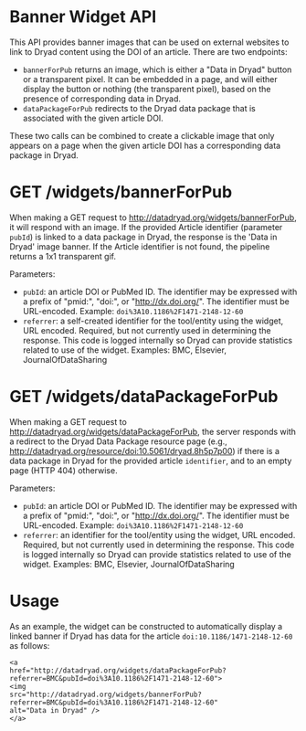 Banner Widget API
=======================

This API provides banner images that can be used on external websites
to link to Dryad content using the DOI of an article. There are two
endpoints:
* `bannerForPub` returns an image, which is either a "Data in
  Dryad" button or a transparent pixel. It can be embedded in a page,
  and will either display the button or nothing (the transparent
  pixel), based on the presence of corresponding data in Dryad.
* `dataPackageForPub` redirects to the Dryad data package that
  is associated with the given article DOI.

These two calls can be combined to create a clickable image that only
appears on a page when the given article DOI has a corresponding data
package in Dryad.

GET /widgets/bannerForPub
============================

When making a GET request to
http://datadryad.org/widgets/bannerForPub, it will respond with an
image.  If the provided Article identifier (parameter `pubId`) is
linked to a data package in Dryad, the response is the 'Data in Dryad'
image banner.  If the Article identifier is not found, the pipeline
returns a 1x1 transparent gif.

Parameters:
* `pubId`: an article DOI or PubMed ID. The identifier may
  be expressed with a prefix of "pmid:", "doi:", or
  "http://dx.doi.org/". The identifier must be URL-encoded. Example:
  `doi%3A10.1186%2F1471-2148-12-60`
* `referrer`: a self-created identifier for the tool/entity using the
    widget, URL encoded. Required, but not currently used in
    determining the response.  This code is logged internally so Dryad
    can provide statistics related to use of the widget. Examples:
    BMC, Elsevier, JournalOfDataSharing

GET /widgets/dataPackageForPub
================================

When making a GET request to
http://datadryad.org/widgets/dataPackageForPub, the
server responds with a redirect to the Dryad Data Package resource
page (e.g., http://datadryad.org/resource/doi:10.5061/dryad.8h5p7p00)
if there is a data package in Dryad for the provided article
`identifier`, and to an empty page (HTTP 404) otherwise.

Parameters:
* `pubId`: an article DOI or PubMed ID. The identifier may be
  expressed with a prefix of "pmid:", "doi:", or
  "http://dx.doi.org/". The identifier must be
  URL-encoded. Example: `doi%3A10.1186%2F1471-2148-12-60`
* `referrer`: an identifier for the tool/entity using the widget, URL
    encoded. Required, but not currently used in determining the
    response. This code is logged internally so Dryad can provide
    statistics related to use of the widget. Examples: BMC, Elsevier,
    JournalOfDataSharing

Usage
=========

As an example, the widget can be constructed to automatically display
a linked banner if Dryad has data for the article
`doi:10.1186/1471-2148-12-60` as follows:

```
<a
href="http://datadryad.org/widgets/dataPackageForPub?referrer=BMC&pubId=doi%3A10.1186%2F1471-2148-12-60">
<img
src="http://datadryad.org/widgets/bannerForPub?referrer=BMC&pubId=doi%3A10.1186%2F1471-2148-12-60"
alt="Data in Dryad" />
</a>
```
